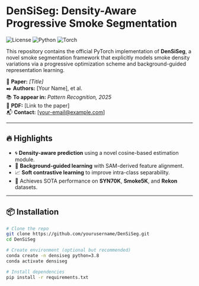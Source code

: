 # DenSiSeg: Density-Aware Progressive Smoke Segmentation

![License](https://img.shields.io/badge/license-MIT-blue.svg)
![Python](https://img.shields.io/badge/python-3.8+-blue.svg)
![Torch](https://img.shields.io/badge/PyTorch-1.12+-orange.svg)

This repository contains the official PyTorch implementation of **DenSiSeg**, a novel smoke segmentation framework that explicitly models smoke density variations via a progressive optimization scheme and background-guided representation learning.

📄 **Paper:** _[Title]_  
✒️ **Authors:** [Your Name], et al.  
📚 **To appear in:** *Pattern Recognition, 2025*  
🔗 **PDF:** [Link to the paper]  
📬 **Contact:** [your-email@example.com]

---

## 🔥 Highlights

- 🌀 **Density-aware prediction** using a novel cosine-based estimation module.
- 🧠 **Background-guided learning** with SAM-derived feature alignment.
- 📈 **Soft contrastive learning** to improve intra-class separability.
- 🎯 Achieves SOTA performance on **SYN70K**, **Smoke5K**, and **Rekon** datasets.

---

## 📦 Installation

```bash
# Clone the repo
git clone https://github.com/yourusername/DenSiSeg.git
cd DenSiSeg

# Create environment (optional but recommended)
conda create -n densiseg python=3.8
conda activate densiseg

# Install dependencies
pip install -r requirements.txt
